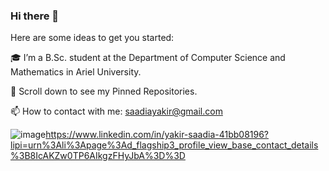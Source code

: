 ### Hi there 👋

Here are some ideas to get you started:


🎓 I’m a B.Sc. student at the Department of Computer Science and Mathematics in Ariel University.

📌 Scroll down to see my Pinned Repositories.

📫 How to contact with me: saadiayakir@gmail.com

  ![image](https://user-images.githubusercontent.com/68056836/129992572-57de296e-192e-4dcd-8264-cc0a18e71265.png)https://www.linkedin.com/in/yakir-saadia-41bb08196?lipi=urn%3Ali%3Apage%3Ad_flagship3_profile_view_base_contact_details%3B8IcAKZw0TP6AIkgzFHyJbA%3D%3D

